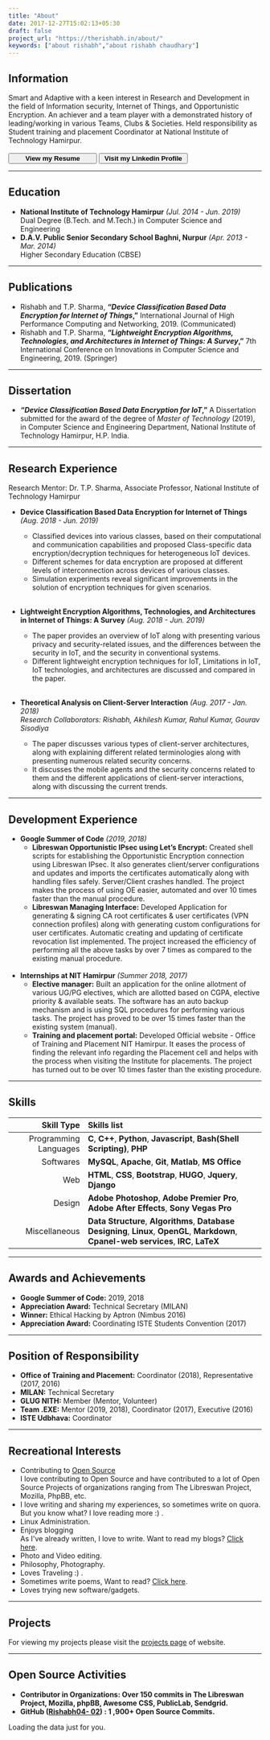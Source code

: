 ```yaml
---
title: "About"
date: 2017-12-27T15:02:13+05:30
draft: false
project_url: "https://therishabh.in/about/"
keywords: ["about rishabh","about rishabh chaudhary"]
---
```


## Information
Smart and Adaptive with a keen interest in Research and Development in the field of Information security, Internet of Things, and Opportunistic Encryption. An achiever and a team player with a demonstrated history of leading/working in various Teams, Clubs & Societies. Held responsibility as Student training and placement Coordinator at National Institute of Technology Hamirpur.
<br><br><a href="https://drive.google.com/file/d/1lg_m6PtkVcnSDPLGqUbWBo8AQPP3czTA/view?usp=sharing" target="_blank"><button style="width: 35%"><b>View my Resume</b></button></a>  <a href="https://www.linkedin.com/in/rishabh0402/" target="_blank"><button style="width: 35%"><b>Visit my Linkedin Profile</b></button></a>

___________________________________________


## Education
* **National Institute of Technology Hamirpur**            _(Jul. 2014 - Jun. 2019)_<br>
	Dual Degree (B.Tech. and M.Tech.) in Computer Science and Engineering <br>
* **D.A.V. Public Senior Secondary School Baghni, Nurpur** _(Apr. 2013 - Mar. 2014)_<br>
	Higher Secondary Education (CBSE)<br>

___________________________________________


## Publications
*	Rishabh and T.P. Sharma, **_“Device Classification Based Data Encryption for Internet of Things_,”** International Journal of High Performance Computing and Networking, 2019. (Communicated)<br>
* Rishabh and T.P. Sharma, **_“Lightweight Encryption Algorithms, Technologies, and Architectures in Internet of Things: A Survey_,”** 7th International Conference on Innovations in Computer Science and Engineering, 2019. (Springer)

___________________________________________


## Dissertation
* **_“Device Classification Based Data Encryption for IoT_,”** A Dissertation submitted for the award of the degree of _Master of Technology_ (2019), in Computer Science and Engineering Department, National Institute of Technology Hamirpur, H.P. India.

___________________________________________


## Research Experience
Research Mentor: Dr. T.P. Sharma, Associate Professor, National Institute of Technology Hamirpur

* **Device Classification Based Data Encryption for Internet of Things** _(Aug. 2018 - Jun. 2019)_<br>
	* Classified devices into various classes, based on their computational and communication capabilities and proposed Class-specific data encryption/decryption techniques for heterogeneous IoT devices.<br>
	* Different schemes for data encryption are proposed at different levels of interconnection across devices of various classes.<br>
	* Simulation experiments reveal significant improvements in the solution of encryption techniques for given scenarios.<br><br>

* **Lightweight Encryption Algorithms, Technologies, and Architectures in Internet of Things: A Survey** _(Aug. 2018 - Jun. 2019)_<br>
	* The paper provides an overview of IoT along with presenting various privacy and security-related issues, and the differences between the security in IoT, and the security in conventional systems.<br>
	* Different lightweight encryption techniques for IoT, Limitations in IoT, IoT technologies, and architectures are discussed and compared in the paper.<br><br>

* **Theoretical Analysis on Client-Server Interaction** _(Aug. 2017 - Jan. 2018)_<br>
_Research Collaborators: Rishabh, Akhilesh Kumar, Rahul Kumar, Gourav Sisodiya_<br>
	* The paper discusses various types of client-server architectures, along with explaining different related terminologies along with presenting numerous related security concerns.
	* It discusses the mobile agents and the security concerns related to them and the different applications of client-server interactions, along with discussing the current trends.<br>

___________________________________________


## Development Experience
* **Google Summer of Code** _(2019, 2018)_
	* **Libreswan Opportunistic IPsec using Let’s Encrypt:** Created shell scripts for establishing the Opportunistic Encryption connection using Libreswan IPsec. It also generates client/server configurations and updates and imports the certificates automatically along with handling files safely. Server/Client crashes handled. The project makes the process of using OE easier, automated and over 10 times faster than the manual procedure.
	* **Libreswan Managing Interface:** Developed Application for generating & signing CA root certificates & user certificates (VPN connection profiles) along with generating custom configurations for user certificates. Automatic creating and updating of certificate revocation list implemented. The project increased the efficiency of performing all the above tasks by over 7 times as compared to the existing manual procedure.<br><br>
* **Internships at NIT Hamirpur** _(Summer 2018, 2017)_<br>
	* **Elective manager:** Built an application for the online allotment of various UG/PG electives, which are allotted based on CGPA, elective priority & available seats. The software has an auto backup mechanism and is using SQL procedures for performing various tasks. The project has proved to be over 15 times faster than the existing system (manual).
	* **Training and placement portal:** Developed Official website - Office of Training and Placement NIT Hamirpur. It eases the process of finding the relevant info regarding the Placement cell and helps with the process when visiting the Institute for placements. The project has turned out to be over 10 times faster than the existing procedure.

___________________________________________


## Skills
| Skill Type | Skills list|
|------:|:------|
| Programming Languages | **C**, **C++**, **Python**, **Javascript**, **Bash(Shell Scripting)**, **PHP** |
| Softwares | **MySQL**, **Apache**, **Git**, **Matlab**, **MS Office** |
| Web | **HTML**, **CSS**, **Bootstrap**, **HUGO**, **Jquery**, **Django** |
| Design | **Adobe Photoshop**, **Adobe Premier Pro**, **Adobe After Effects**, **Sony Vegas Pro** |
| Miscellaneous | **Data Structure**, **Algorithms**, **Database Designing**, **Linux**, **OpenGL**, **Markdown**, **Cpanel-web services**, **IRC**, **LaTeX** |

___________________________________________


## Awards and Achievements
* **Google Summer of Code:** 2019, 2018
* **Appreciation Award:** Technical Secretary (MILAN)
* **Winner:** Ethical Hacking by Aptron (Nimbus 2016)
* **Appreciation Award:** Coordinating ISTE Students Convention (2017)

___________________________________________


## Position of Responsibility
* **Office of Training and Placement:** Coordinator (2018), Representative (2017, 2016)
* **MILAN:** Technical Secretary
* **GLUG NITH:** Member (Mentor, Volunteer)
* **Team .EXE:** Mentor (2019, 2018), Coordinator (2017), Executive (2016)
* **ISTE Udbhava:** Coordinator

___________________________________________


## Recreational Interests
* Contributing to [Open Source](http://github.com/Rishabh04-02/)<br>
	I love contributing to Open Source and have contributed to a lot of Open Source Projects of organizations ranging from The Libreswan Project, Mozilla, PhpBB, etc.
* I love writing and sharing my experiences, so sometimes write on quora. But you know what? I love reading more :) .
* Linux Administration.
* Enjoys blogging<br>
	As I've already written, I love to write. Want to read my blogs? [Click here](https://therishabh.in/post/).
* Photo and Video editing.
* Philosophy, Photography.
* Loves Traveling :) .
* Sometimes write poems, Want to read? [Click here](/tags/poem).
* Loves trying new software/gadgets.

___________________________________________


## Projects
For viewing my projects please visit the [projects page](https://therishabh.in/projects/) of website.

___________________________________________


## Open Source Activities
* **Contributor in Organizations: Over 150 commits in The Libreswan Project, Mozilla, phpBB, Awesome CSS, PublicLab, Sendgrid.**
* **GitHub ([Rishabh04- 02](https://github.com/Rishabh04-02/)) : 1 ,900+ Open Source Commits.**

<!-- Prepare a container for your calendar. -->
<script src="https://cdn.rawgit.com/IonicaBizau/github-calendar/gh-pages/dist/github-calendar.min.js"></script>
<!-- Optionally, include the theme (if you don't want to struggle to write the CSS) -->
<link rel="stylesheet" href="https://cdn.rawgit.com/IonicaBizau/github-calendar/gh-pages/dist/github-calendar.css"/>
<!-- Prepare a container for your calendar. -->
<div class="calendar" style="width:auto; overflow-x:scroll">
    <!-- Loading stuff -->
    Loading the data just for you.
</div>
<script>
    new GitHubCalendar(".calendar", "Rishabh04-02");
</script>

